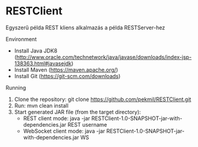 # RESTClient
Egyszerű példa REST kliens alkalmazás a példa RESTServer-hez

Environment

   - Install Java JDK8 (http://www.oracle.com/technetwork/java/javase/downloads/index-jsp-138363.html#javasejdk)
   - Install Maven (https://maven.apache.org/)
   - Install Git (https://git-scm.com/downloads)

Running

  1. Clone the repository: git clone https://github.com/pekmil/RESTClient.git
  2. Run: mvn clean install
  3. Start generated JAR file (from the target directory):
     - REST client mode: java -jar RESTClient-1.0-SNAPSHOT-jar-with-dependencies.jar REST username
     - WebSocket client mode: java -jar RESTClient-1.0-SNAPSHOT-jar-with-dependencies.jar WS
